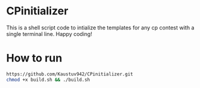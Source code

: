 # CPinitializer
This is a shell script code to intialize the templates for any cp contest with a single terminal line. Happy coding!



# How to run
```bash
https://github.com/Kaustuv942/CPinitializer.git
chmod +x build.sh && ./build.sh
```
